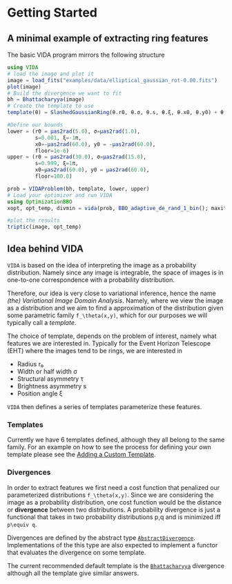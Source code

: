 # Getting Started

## A minimal example of extracting ring features

The basic VIDA program mirrors the following structure

```julia
using VIDA
# load the image and plot it
image = load_fits("examples/data/elliptical_gaussian_rot-0.00.fits")
plot(image)
# Build the divergence we want to fit
bh = Bhattacharyya(image)
# Create the template to use
template(θ) = SlashedGaussianRing(θ.r0, θ.σ, θ.s, θ.ξ, θ.x0, θ.y0) + θ.floor*Constant(μas2rad(100.0))

#Define our bounds
lower = (r0 = μas2rad(5.0), σ=μas2rad(1.0), 
         s=0.001, ξ=-1π, 
         x0=-μas2rad(60.0), y0 = -μas2rad(60.0), 
         floor=1e-6)
upper = (r0 = μas2rad(30.0), σ=μas2rad(15.0), 
         s=0.999, ξ=1π, 
         x0=μas2rad(60.0), y0 = μas2rad(60.0), 
         floor=100.0)

prob = VIDAProblem(bh, template, lower, upper)
# Load your optimizer and run VIDA
using OptimizationBBO
xopt, opt_temp, divmin = vida(prob, BBO_adaptive_de_rand_1_bin(); maxiters=50_000)

#plot the results
triptic(image, opt_temp)
```

## Idea behind VIDA

`VIDA` is based on the idea of interpreting the image as a probability distribution. Namely since any image is integrable, the space of images is in one-to-one correspondence with a probability distribution.

Therefore, our idea is very close to variational inference, hence the name *(the) Variational Image Domain Analysis*. Namely, where we view the image as a distribution and we aim to find a approximation of the distribution given some parametric family ``f_\theta(x,y)``, which for our purposes we will typically call a *template*.

The choice of template, depends on the problem of interest, namely what features we are interested in. Typically for the Event Horizon Telescope (EHT) where the images tend to be rings, we are interested in

- Radius r₀
- Width or half width σ
- Structural asymmetry τ
- Brightness asymmetry s
- Position angle ξ

`VIDA` then defines a series of templates parameterize these features.

### Templates

Currently we have 6 templates defined, although they all belong to the same family. For an example on how to see the process for defining your own template please see the [Adding a Custom Template](@ref).

### Divergences

In order to extract features we first need a cost function that penalized our parameterized distributions ``f_\theta(x,y)``. Since we are considering the image as a probability distribution, one cost function would be the distance or **divergence** between two distributions. A probability divergence is just a functional that takes in two probability distributions p,q and is minimized iff ``p\equiv q``.

Divergences are defined by the abstract type [`AbstractDivergence`](@ref). Implementations of the this type are also expected to implement a functor that evaluates the divergence on some template.

The current recommended default template is the [`Bhattacharyya`](@ref) divergence although all the 
template give similar answers. 